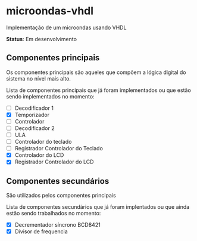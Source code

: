 # microondas-vhdl
Implementação de um microondas usando VHDL

**Status**: Em desenvolvimento

## Componentes principais

Os componentes principais são aqueles que compõem a lógica digital do sistema no nível mais alto.

Lista de componentes principais que já foram implementados ou que estão sendo implementados no momento:

- [ ] Decodificador 1
- [x] Temporizador
- [ ] Controlador
- [ ] Decodificador 2
- [ ] ULA
- [ ] Controlador do teclado
- [ ] Registrador Controlador do Teclado
- [x] Controlador do LCD
- [x] Registrador Controlador do LCD

## Componentes secundários

São utilizados pelos componentes principais

Lista de componentes secundários que já foram implentados ou que ainda estão sendo trabalhados no momento:

- [x] Decrementador síncrono BCD8421
- [x] Divisor de frequencia
